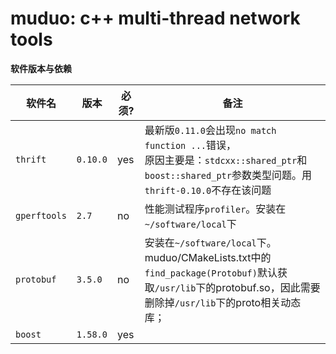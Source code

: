 # muduo: c++ multi-thread network tools 

**软件版本与依赖**

| 软件名 | 版本 | 必须? | 备注 |
| --- | --- | --- | --- |
| `thrift` | `0.10.0` | yes | 最新版`0.11.0`会出现`no match function ...`错误，<br>原因主要是：`stdcxx::shared_ptr`和`boost::shared_ptr`参数类型问题。用`thrift-0.10.0`不存在该问题 |
| `gperftools` | `2.7` | no | 性能测试程序`profiler`。安装在`~/software/local`下 |
| `protobuf` | `3.5.0` | no | 安装在`~/software/local`下。muduo/CMakeLists.txt中的`find_package(Protobuf)`默认获取`/usr/lib`下的protobuf.so，因此需要删除掉`/usr/lib`下的proto相关动态库；|
| `boost` | `1.58.0` | yes | 


